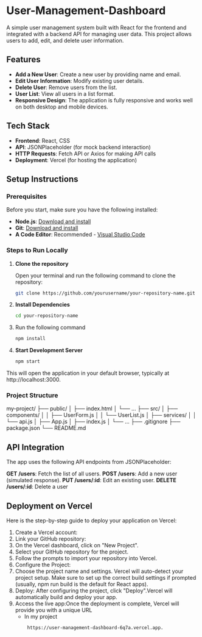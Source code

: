 # User-Management-Dashboard

A simple user management system built with React for the frontend and integrated with a backend API for managing user data. This project allows users to add, edit, and delete user information.

## Features

- **Add a New User**: Create a new user by providing name and email.
- **Edit User Information**: Modify existing user details.
- **Delete User**: Remove users from the list.
- **User List**: View all users in a list format.
- **Responsive Design**: The application is fully responsive and works well on both desktop and mobile devices.

## Tech Stack

- **Frontend**: React, CSS
- **API**: JSONPlaceholder (for mock backend interaction)
- **HTTP Requests**: Fetch API or Axios for making API calls
- **Deployment**: Vercel (for hosting the application)


## Setup Instructions

### Prerequisites

Before you start, make sure you have the following installed:

- **Node.js**: [Download and install](https://nodejs.org/)
- **Git**: [Download and install](https://git-scm.com/)
- **A Code Editor**: Recommended - [Visual Studio Code](https://code.visualstudio.com/)

### Steps to Run Locally

1. **Clone the repository**

   Open your terminal and run the following command to clone the repository:

   ```bash
   git clone https://github.com/yourusername/your-repository-name.git
2. **Install Dependencies**
   ```bash
   cd your-repository-name
3. Run the following command
   ```bash
   npm install
4. **Start Development Server**
   ```bash
   npm start
This will open the application in your default browser, typically at http://localhost:3000.

### Project Structure
my-project/
├── public/
│   ├── index.html
│   └── ...
├── src/
│   ├── components/
│   │   ├── UserForm.js
│   │   └── UserList.js
│   ├── services/
│   │   └── api.js
│   ├── App.js
│   ├── index.js
│   └── ...
├── .gitignore
├── package.json
└── README.md
## API Integration
The app uses the following API endpoints from JSONPlaceholder:

**GET /users**: Fetch the list of all users.
**POST /users**: Add a new user (simulated response).
**PUT /users/:id**: Edit an existing user.
**DELETE /users/:id**: Delete a user

## Deployment on Vercel
Here is the step-by-step guide to deploy your application on Vercel:

1. Create a Vercel account:
2. Link your GitHub repository:
3. On the Vercel dashboard, click on "New Project".
4. Select your GitHub repository for the project.
5. Follow the prompts to import your repository into Vercel.
6. Configure the Project:
7. Choose the project name and settings. Vercel will auto-detect your project setup.
Make sure to set up the correct build settings if prompted (usually, npm run build is the default for React apps).
8. Deploy: After configuring the project, click "Deploy".Vercel will automatically build and deploy your app.
9. Access the live app:Once the deployment is complete, Vercel will provide you with a unique URL
    - In my project
      ```bash
       https://user-management-dashboard-6q7a.vercel.app.

